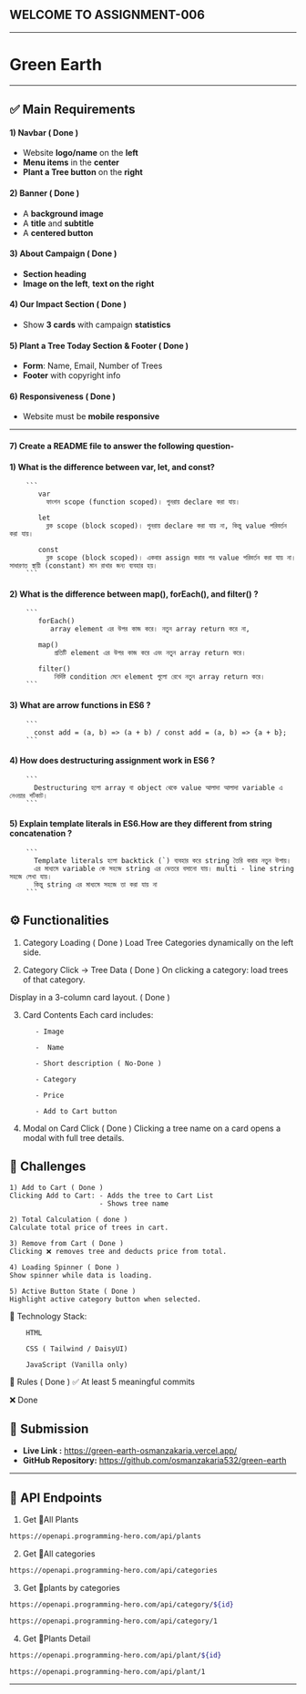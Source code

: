 ## WELCOME TO ASSIGNMENT-006

---

# Green Earth

---

## ✅ Main Requirements

#### 1) Navbar ( Done )

- Website **logo/name** on the **left**
- **Menu items** in the **center**
- **Plant a Tree button** on the **right**

#### 2) Banner ( Done )

- A **background image**
- A **title** and **subtitle**
- A **centered button**

#### 3) About Campaign ( Done )

- **Section heading**
- **Image on the left**, **text on the right**

#### 4) Our Impact Section ( Done )

- Show **3 cards** with campaign **statistics**

#### 5) Plant a Tree Today Section & Footer ( Done )

- **Form**: Name, Email, Number of Trees
- **Footer** with copyright info

#### 6) Responsiveness ( Done )

- Website must be **mobile responsive**

---

#### 7) Create a README file to answer the following question-

#### 1) What is the difference between var, let, and const?

        ```
           var
             ফাংশন scope (function scoped)। পুনরায় declare করা যায়।

           let
             ব্লক scope (block scoped)। পুনরায় declare করা যায় না, কিন্তু value পরিবর্তন করা যায়।

           const
             ব্লক scope (block scoped)। একবার assign করার পর value পরিবর্তন করা যায় না। সাধারণত স্থায়ী (constant) মান রাখার জন্য ব্যবহার হয়।
        ```

#### 2) What is the difference between map(), forEach(), and filter() ?

        ```
           forEach()
              array element এর উপর কাজ করে। নতুন array return করে না,

           map()
               প্রতিটি element এর উপর কাজ করে এবং নতুন array return করে।

           filter()
               নির্দিষ্ট condition মেনে element গুলো রেখে নতুন array return করে।
        ```

#### 3) What are arrow functions in ES6 ?

        ```
          const add = (a, b) => (a + b) / const add = (a, b) => {a + b};
        ```

#### 4) How does destructuring assignment work in ES6 ?

        ```
          Destructuring হলো array বা object থেকে value আলাদা আলাদা variable এ নেওয়ার শর্টকাট।
        ```

#### 5) Explain template literals in ES6.How are they different from string concatenation ?

        ```
          Template literals হলো backtick (`) ব্যবহার করে string তৈরি করার নতুন উপায়।
          এর মাধ্যমে variable কে সহজে string এর ভেতরে বসানো যায়। multi - line string সহজে লেখা যায়।
          কিন্তু string এর মাধ্যমে সহজে তা করা যায় না
        ```

## ⚙️ Functionalities

1. Category Loading ( Done )
   Load Tree Categories dynamically on the left side.

2. Category Click → Tree Data ( Done )
   On clicking a category: load trees of that category.

Display in a 3-column card layout. ( Done )

3.  Card Contents
    Each card includes:

           - Image

           -  Name

           - Short description ( No-Done )

           - Category

           - Price

           - Add to Cart button

4.  Modal on Card Click ( Done )
    Clicking a tree name on a card opens a modal with full tree details.

## 🧪 Challenges

    1) Add to Cart ( Done )
    Clicking Add to Cart: - Adds the tree to Cart List
                          - Shows tree name

    2) Total Calculation ( done )
    Calculate total price of trees in cart.

    3) Remove from Cart ( Done )
    Clicking ❌ removes tree and deducts price from total.

    4) Loading Spinner ( Done )
    Show spinner while data is loading.

    5) Active Button State ( Done )
    Highlight active category button when selected.

🧰 Technology Stack:

        HTML

        CSS ( Tailwind / DaisyUI)

        JavaScript (Vanilla only)

📌 Rules ( Done )
✅ At least 5 meaningful commits

❌ Done

## 🔗 Submission

- **Live Link :** https://green-earth-osmanzakaria.vercel.app/
- **GitHub Repository:** https://github.com/osmanzakaria532/green-earth

---


## 🌴 API Endpoints

1. Get 🌴All Plants

```bash
https://openapi.programming-hero.com/api/plants
```

2. Get 🌴All categories <br/>

```bash
https://openapi.programming-hero.com/api/categories
```

3. Get 🌴plants by categories <br/>

```bash
https://openapi.programming-hero.com/api/category/${id}
```

```bash
https://openapi.programming-hero.com/api/category/1
```

4. Get 🌴Plants Detail <br/>

```bash
https://openapi.programming-hero.com/api/plant/${id}
```

```bash
https://openapi.programming-hero.com/api/plant/1
```

---
